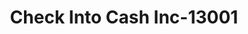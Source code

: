 ---
f_zip-code: 35957
f_state-code: AL
title: Check Into Cash Inc-13001
f_phone: 256-840-8044
f_city-only: Boaz
f_address: 775 Us Highway 431 Boaz
f_location-unique-id: '13001'
slug: check-into-cash-inc-13001
updated-on: '2024-05-30T13:46:58.046Z'
created-on: '2024-05-30T13:36:59.803Z'
published-on: '2024-05-30T13:54:32.469Z'
f_city-state: cms/city/boaz-al.md
f_company: cms/company/check-into-cash-inc.md
f_state: cms/state/alabama.md
layout: '[payday-loan].html'
tags: payday-loan
---